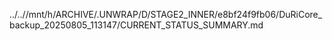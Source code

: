 ../..//mnt/h/ARCHIVE/.UNWRAP/D/STAGE2_INNER/e8bf24f9fb06/DuRiCore_backup_20250805_113147/CURRENT_STATUS_SUMMARY.md